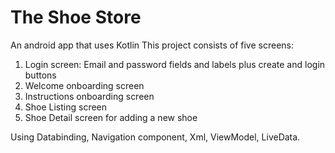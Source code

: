 # The Shoe Store

An android app that uses Kotlin
This project consists of five screens:

1. Login screen: Email and password fields and labels plus create and login buttons
2. Welcome onboarding screen
3. Instructions onboarding screen
4. Shoe Listing screen
5. Shoe Detail screen for adding a new shoe

Using Databinding, Navigation component, Xml, ViewModel, LiveData.
